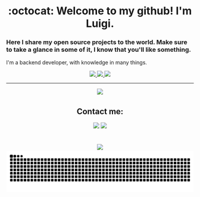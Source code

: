 <div align='center'>

# :octocat: Welcome to my github! I'm Luigi.
</div>

### Here I share my open source projects to the world. Make sure to take a glance in some of it, I know that you'll like something.
I'm a backend developer, with knowledge in many things.
<div align='center'>

  <a href='https://github.com/luigiMinardi'>
    <img height='180em' src='https://github-readme-stats.vercel.app/api?username=luigiMinardi&theme=radical&show_icons=true&custom_title=My%20Github%20Stats&count_private=true'>
    <img height='180em' src='https://github-readme-stats.vercel.app/api/top-langs/?username=luigiMinardi&theme=radical&layout=compact&langs_count=10'>
  </a>

  <a href='https://github.com/luigiMinardi'>
    <img src='https://github-profile-trophy.vercel.app/?username=luigiMinardi&row=1&theme=radical'>
  </a>

---
<p align="center">
    <img src="https://skillicons.dev/icons?i=linux,bash,git,docker,go,py,django,heroku,ts,nodejs,sequelize,jest,vim,neovim,lua,graphql,mongodb,mysql,postgres,sqlite,js,vite,vue&perline=12" />
</p>
</div>
<!-- Wont add now: postman,react,redux,sass,html,css,bootstrap,md,latex,regex </div> -->

<div align='center'>

  ## Contact me:
  <a href = "mailto:lugminsinlag@gmail.com"><img src="https://img.shields.io/badge/-Gmail-%23333?style=for-the-badge&logo=gmail&logoColor=white" target="_blank"></a>
  <a href="https://www.linkedin.com/in/lugmin" target="_blank"><img src="https://img.shields.io/badge/-LinkedIn-%230077B5?style=for-the-badge&logo=linkedin&logoColor=white" target="_blank"></a> 

#
  <img height='180em' src= 'https://github-readme-streak-stats.herokuapp.com/?user=luigiMinardi&theme=radical'>

<picture>
  <source media="(prefers-color-scheme: dark)" srcset="https://raw.githubusercontent.com/luigiMinardi/luigiMinardi/output/github-contribution-grid-snake-dark.svg" />
  <source media="(prefers-color-scheme: light)" srcset="https://raw.githubusercontent.com/luigiMinardi/luigiMinardi/output/github-contribution-grid-snake.svg" />
  <img alt="github-snake" src="https://raw.githubusercontent.com/luigiMinardi/luigiMinardi/output/github-contribution-grid-snake.svg" />
</picture>

</div>


